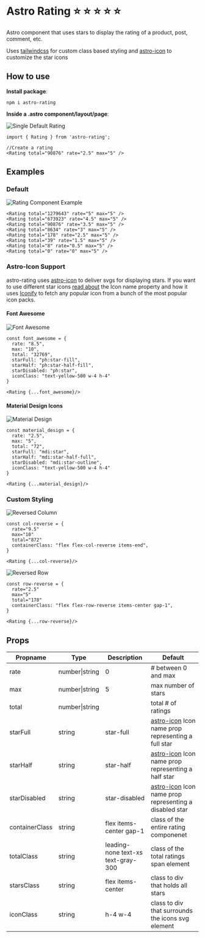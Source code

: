 # Astro Rating :star: :star: :star: :star: :star:

Astro component that uses stars to display the rating of a product, post, comment, etc.

Uses [tailwindcss](https://tailwindcss.com) for custom class based styling and [astro-icon](https://github.com/natemoo-re/astro-icon) to customize the star icons

## How to use

__Install package__:

```npm i astro-rating```

__Inside a .astro component/layout/page__:

![Single Default Rating](https://raw.githubusercontent.com/BryceRussell/astro-rating/main/examples/single.PNG)

```
import { Rating } from 'astro-rating';

//Create a rating
<Rating total="90876" rate="2.5" max="5" />
```

## Examples

### Default

![Rating Component Example](https://raw.githubusercontent.com/BryceRussell/astro-rating/main/examples/default.PNG)

```
<Rating total="1279643" rate="5" max="5" />
<Rating total="673923" rate="4.5" max="5" />
<Rating total="90876" rate="3.5" max="5" />
<Rating total="8634" rate="3" max="5" />
<Rating total="178" rate="2.5" max="5" />
<Rating total="39" rate="1.5" max="5" />
<Rating total="8" rate="0.5" max="5" />
<Rating total="0" rate="0" max="5" />
```

### Astro-Icon Support

astro-rating uses [astro-icon](https://github.com/natemoo-re/astro-icon#readme) to deliver svgs for displaying stars. If you want to use different star icons [read about](https://github.com/natemoo-re/astro-icon#icon-packs) the Icon name property and how it uses [Iconify](https://iconify.design) to fetch any popular icon from a bunch of the most popular icon packs.

#### Font Awesome

![Font Awesome](https://raw.githubusercontent.com/BryceRussell/astro-rating/main/examples/font-awesome.PNG)

```
const font_awesome = {
  rate: "8.5",
  max: "10",
  total: "32769",
  starFull: "ph:star-fill",
  starHalf: "ph:star-half-fill",
  starDisabled: "ph:star",
  iconClass: "text-yellow-500 w-4 h-4"
}

<Rating {...font_awesome}/>
```

#### Material Design Icons

![Material Design](https://raw.githubusercontent.com/BryceRussell/astro-rating/main/examples/material-design.PNG)

```
const material_design = {
  rate: "2.5",
  max: "5",
  total: "72",
  starFull: "mdi:star",
  starHalf: "mdi:star-half-full",
  starDisabled: "mdi:star-outline",
  iconClass: "text-yellow-500 w-4 h-4"
}

<Rating {...material_design}/>
```

### Custom Styling

![Reversed Column](https://raw.githubusercontent.com/BryceRussell/astro-rating/main/examples/col-reversed.PNG)

```
const col-reverse = {
  rate="9.5" 
  max="10"
  total="872"
  containerClass: "flex flex-col-reverse items-end",
}

<Rating {...col-reverse}/>
```

![Reversed Row](https://raw.githubusercontent.com/BryceRussell/astro-rating/main/examples/row-reversed.PNG)

```
const row-reverse = {
  rate="2.5" 
  max="5"
  total="178"
  containerClass: "flex flex-row-reverse items-center gap-1",
}

<Rating {...row-reverse}/>
```

## Props

Propname | Type | Description | Default
------------ | ------------- | ------------- | -------------
rate|number\|string|0|# between 0 and max
max|number\|string|5|max number of stars|5
total|number\|string||total # of ratings
starFull|string|star-full|[astro-icon](https://github.com/natemoo-re/astro-icon#readme) Icon name prop representing a full star
starHalf|string|star-half|[astro-icon](https://github.com/natemoo-re/astro-icon#readme) Icon name prop representing a half star
starDisabled|string|star-disabled|[astro-icon](https://github.com/natemoo-re/astro-icon#readme) Icon name prop representing a disabled star
containerClass|string|flex items-center gap-1|class of the entire rating componenet
totalClass|string|leading-none text-xs text-gray-300|class of the total ratings span element
starsClass|string|flex items-center|class to div that holds all stars
iconClass|string|h-4 w-4|class to div that surrounds the icons svg element
